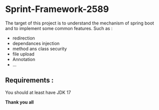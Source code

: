 # Sprint-Framework-2589


The target of this project is to understand the mechanism of spring boot and to implement some common features.
Such as : 
  - redirection
  - dependances injection
  - method ans class security
  - file upload
  - Annotation
  - ...

## Requirements : 
You should at least have JDK 17  


__Thank you all__
